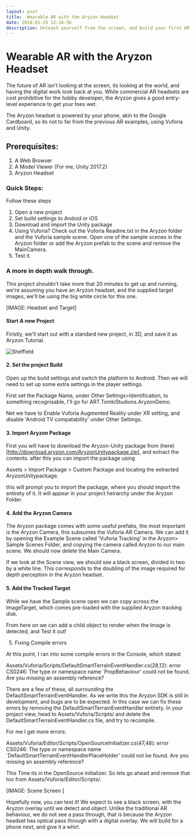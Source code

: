 ```yaml
---
layout: post
title:  Wearable AR with the Aryzon Headset
date: 2018-01-25 12:34:56
description: Unleash yourself from the screen, and build your first AR App with the Aryzon Headset
---
```


# Wearable AR with the Aryzon Headset

The future of AR isn't looking at the screen, its looking at the world, and having the digital work look back at you. While commercial AR headsets are cost prohibitive for the hobby developer, the Aryzon gives a good entry-level experience to get your toes wet.

The Aryzon headset is powered by your phone, akin to the Google Cardboard, so its not to far from the previous AR examples, using Vuforia and Unity.

## Prerequisites:

1. A Web Browser
2. A Model Viewer (For me, Unity 2017.2)
3. Aryzon Headset

### Quick Steps:
Follow these steps

1. Open a new project
2. Set build settings to Andoid or iOS
3. Download and import the Unity package
4. Using Vuforia? Check out the Vuforia Readme.txt in the Aryzon folder and the Vuforia sample scene.
Open one of the sample scenes in the Aryzon folder or add the Aryzon prefab to the scene and remove the MainCamera.
5. Test it.

### A more in depth walk through.

This project shouldn't take more that 20 minutes to get up and running, we're assuming you have an Aryzon headset, and the supplied target images, we'll be using the big white circle for this one.

[IMAGE: Headset and Target]

#### Start A new Project 

Firlstly, we'll start out with a standard new  project, in 3D, and save it as Aryzon Tutorial. 

<div class="img_row">
	<img style="max-height: 100%"  src="{{ site.baseurl }}/img/Blogs/Tracked_AR_Vuforia/Unity_Sheffield_AR.jpeg" alt=Sheffield in AR" title="Sheffield_in_AR"/>
	
</div>

#### 2. Set the project Build

Open up the build settings and switch the platform to Android. Then we will need to set up some extra settings in the player settings.

First set the Package Name, under Other Settings>Identification, to something recognisable, I'll go for ART.TomkiStudions.AryzonDemo.

Net we have to Enable Vuforia Augmented Reality under XR setting, and disable 'Android TV compatability' under Other Settings.

#### 3. Import Aryzon Package

First you will have to download the Aryzon-Unity package from (here)[http://download.aryzon.com/AryzonUnitypackage.zip], and extract the contents. after this you can import the package using 

Assets > Import Package > Custom Package and locating the extracted AryzonUnitypackage.

this will prompt you to import the package, where you should import the entirety of it. It will appear in your project heirarchy under the Aryzon Folder.

#### 4. Add the Aryzon Camera

The Aryzon package comes with some useful prefabs, the most important is the Aryzon Camera, this subsumes the Vuforia AR Camera. We can add it by opening the Example Scene called 'Vuforia Tracking' in the Aryzon> Sample Scenes Folder, and copying the camera called Aryzon to our main scene. We should now delete the Main Camera.

If we look at the Scene view, we should see a black screen, divided in two by a white line. This corresponds to the doubling of the image required for depth perception in the Aryzon headset. 

#### 5. Add the Tracked Target

While we have the Sample scene open we can copy across the ImageTarget, which comes pre-loaded with the supplied Aryzon tracking disk.

From here on we can add a child object to render when the Image is detected, and Test it out!

5. Fixing Compile errors

At this point, I ran into some compile errors in the Console, which stated:

Assets/Vuforia/Scripts/DefaultSmartTerrainEventHandler.cs(28,12): error CS0246: The type or namespace name `PropBehaviour' could not be found. Are you missing an assembly reference?

There are a few of these, all surrounding the DefaultSmartTerrainEventHandler. As we write this the Aryzon SDK is still in development, and bugs are to be expected. In this case we can fix these errors by removing the DefaultSmartTerrainEventHandler entirety. In your project view, head to Assets/Vuforia/Scripts/ and delete the DefaultSmartTerrainEventHandler.cs file, and try to recompile.

For me I get more errors:

Assets/Vuforia/Editor/Scripts/OpenSourceInitializer.cs(47,48): error CS0246: The type or namespace name `DefaultSmartTerrainEventHandlerPlaceHolder' could not be found. Are you missing an assembly reference?

 This Time its in the OpenSource initializer. So lets go ahead and remove that too from Assets/Vuforia/Editor/Scripts/.


[IMAGE: Scene Screen ]

 
Hopefully now, you can test it! We expect to see a black screen, with the Aryzon overlay until we detect and object. Unlike the traditional AR behaviour, we do not see a pass through, that is because the Aryzon headset has optical pass through with a digital overlay. We will build for a phone next, and give it a whirl.

